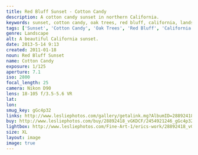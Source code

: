 ```yaml
---
title: Red Bluff Sunset - Cotton Candy
description: A cotton candy sunset in northern California.
keywords: sunset, cotton candy, oak trees, red bluff, california, landscape
tags: ['Sunset', 'Cotton Candy', 'Oak Trees', 'Red Bluff', 'California', 'Landscape']
genre: Landscape
alt: A beautiful California sunset.
date: 2013-5-14 9:13
created: 2011-01-18
noun: Red Bluff Sunset
name: Cotton Candy
exposure: 1/125
aperture: 7.1
iso: 2800
focal_length: 25
camera: Nikon D90
lens: 18-105 f/3.5-5.6 VR
lat: 
lon: 
smug_key: gGc4p32
links: http://www.lesliephotos.com/gallery/getalink.mg?AlbumID=28892418&AlbumKey=vGKDCF&ImageID=2454921246&ImageKey=gGc4p32&how=forum&Page=1
buy: http://www.lesliephotos.com/buy/28892418_vGKDCF/2454921246_gGc4p32/
lightbox: http://www.lesliephotos.com/Fine-Art-1/erics-work/28892418_vGKDCF#!i=2454921246&k=gGc4p32&lb=1&s=A
size: XL
layout: image
image: true
---
```

